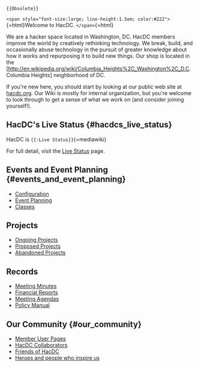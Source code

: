 ```{=mediawiki}
{{Obsolete}}
```
`<span style="font-size:large; line-height:1.5em; color:#222">`{=html}Welcome
to HacDC. `</span>`{=html}

We are a hacker space located in Washington, DC. HacDC members improve
the world by creatively rethinking technology. We break, build, and
occasionally abuse technology in the pursuit of greater knowledge about
how it works and repurposing it to build new things. Our shop is located
in the
\[<http://en.wikipedia.org/wiki/Columbia_Heights%2C_Washington%2C_D.C>.
Columbia Heights\] neighborhood of DC.

If you're new here, you should start by looking at our public web site
at [hacdc.org](http://www.hacdc.org/). Our Wiki is mostly for internal
organization, but you're welcome to look through to get a sense of what
we work on (and consider joining yourself!).

## HacDC's Live Status {#hacdcs_live_status}

HacDC is `{{:Live Status}}`{=mediawiki}

For full detail, visit the [Live Status](Live_Status) page.

## Events and Event Planning {#events_and_event_planning}

-   [ Configuration](:Category:Space_Configuration)
-   [ Event Planning](:Category:Event_Planning)
-   [ Classes](:Category:Classes)

## Projects

-   [ Ongoing Projects](:Category:Ongoing_Projects)
-   [ Proposed Projects](:Category:Proposed_Projects)
-   [ Abandoned Projects](:Category:Abandoned_Projects)

## Records

-   [ Meeting Minutes](:Category:Meeting_Minutes)
-   [ Financial Reports](:Category:Financial_Reports)
-   [ Meeting Agendas](:Category:Meeting_Agendas)
-   [ Policy Manual](:Category:Policy)

## Our Community {#our_community}

-   [ Member User Pages](:Category:Members)
-   [ HacDC Collaborators](:Category:Collaborators)
-   [ Friends of HacDC](:Category:Friends)
-   [ Heroes and people who inspire us](:Category:Heroes)
